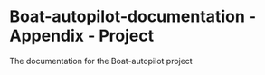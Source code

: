 # Boat-autopilot-documentation - Appendix - Project
The documentation for the Boat-autopilot project
